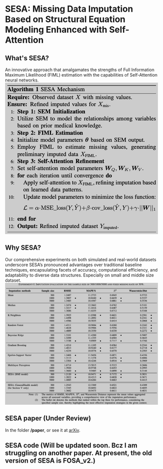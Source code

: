 # SESA: Missing Data Imputation Based on Structural Equation Modeling Enhanced with Self-Attention

## What's SESA?
An innovative approach that amalgamates the strengths of Full Information Maximum Likelihood (FIML) estimation with the capabilities of Self-Attention neural networks. 
![SESA Mechanism](Fig/Fig_SESA.png)

## Why SESA?
Our comprehensive experiments on both simulated and real-world datasets underscore SESA’s pronounced advantages over traditional baseline techniques, encapsulating facets of accuracy, computational efficiency, and adaptability to diverse data structures. Especially on small and middle size dataset.
![Experiment of the SESA and Baselines Methodologies](Fig/Fig_Exp.png)

## SESA paper (Under Review)
In the folder **/paper**, or see it at [arXiv](https://arxiv.org/abs/2308.12388).

## SESA code (Will be updated soon. Bcz I am struggling on another paper. At present, the old version of SESA is FOSA_v2.)
